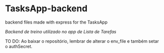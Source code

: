 # TasksApp-backend
backend files made with express for the TasksApp

*Backend de treino utilizado no app de Lista de Tarefas*

TO DO: Ao baixar o repositório, lembrar de alterar o env_file e também setar o authSecret.
